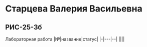 # Старцева Валерия Васильевна
## РИС-25-3б ##

Лабораторная работа
|№|название|статус|
|-|---|--|
||||
